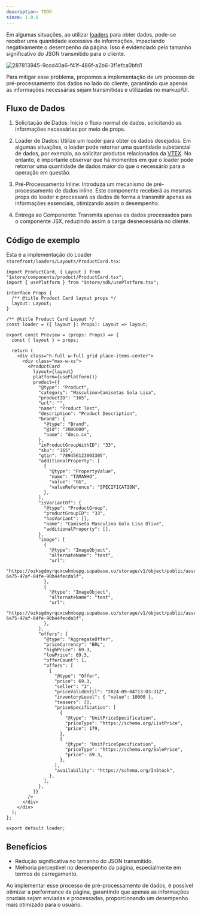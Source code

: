 ```yaml
---
description: TODO
since: 1.0.0
---
```


Em algumas situações, ao utilizar [loaders](http://localhost:8000/docs/pt/concepts/loader) para obter dados, pode-se receber uma quantidade excessiva de informações, impactando negativamente o desempenho da página. Isso é evidenciado pelo tamanho significativo do JSON transmitido para o cliente.

![287813945-9ccd40a6-f41f-486f-a2b6-3f1efca0bfd1](https://github.com/deco-sites/starting/assets/76822093/bff19a56-bc1d-475b-b25d-f45fd1af713a)


Para mitigar esse problema, propomos a implementação de um processo de pré-processamento dos dados no lado do cliente, garantindo que apenas as informações necessárias sejam transmitidas e utilizadas no markup/UI.

## Fluxo de Dados

1. Solicitação de Dados: Inicie o fluxo normal de dados, solicitando as informações necessárias por meio de props.

2. Loader de Dados: Utilize um loader para obter os dados desejados. Em algumas situações, o loader pode retornar uma quantidade substancial de dados, por exemplo, ao solicitar produtos relacionados da [VTEX](https://www.deco.cx/docs/pt/composable-apis/vtex). No entanto, é importante observar que há momentos em que o loader pode retornar uma quantidade de dados maior do que o necessário para a operação em questão.

3. Pré-Processamento Inline: Introduza um mecanismo de pré-processamento de dados inline. Este componente receberá as mesmas props do loader e processará os dados de forma a transmitir apenas as informações essenciais, otimizando assim o desempenho.

4. Entrega ao Componente: Transmita apenas os dados processados para o componente JSX, reduzindo assim a carga desnecessária no cliente.

## Código de exemplo

Esta é a implementação do Loader `storefront/loaders/Layouts/ProductCard.tsx`:

```tsx
import ProductCard, { Layout } from "$store/components/product/ProductCard.tsx";
import { usePlatform } from "$store/sdk/usePlatform.tsx";

interface Props {
  /** @title Product Card layout props */
  layout: Layout;
}

/** @title Product Card Layout */
const loader = ({ layout }: Props): Layout => layout;

export const Preview = (props: Props) => {
  const { layout } = props;

  return (
    <div class="h-full w-full grid place-items-center">
      <div class="max-w-xs">
        <ProductCard
          layout={layout}
          platform={usePlatform()}
          product={{
            "@type": "Product",
            "category": "Masculino>Camisetas Gola Lisa",
            "productID": "165",
            "url": "",
            "name": "Product Test",
            "description": "Product Description",
            "brand": {
              "@type": "Brand",
              "@id": "2000000",
              "name": "deco.cx",
            },
            "inProductGroupWithID": "33",
            "sku": "165",
            "gtin": "789456123003305",
            "additionalProperty": [
              {
                "@type": "PropertyValue",
                "name": "TAMANHO",
                "value": "GG",
                "valueReference": "SPECIFICATION",
              },
            ],
            "isVariantOf": {
              "@type": "ProductGroup",
              "productGroupID": "33",
              "hasVariant": [],
              "name": "Camiseta Masculina Gola Lisa Olive",
              "additionalProperty": [],
            },
            "image": [
              {
                "@type": "ImageObject",
                "alternateName": "test",
                "url":
                  "https://ozksgdmyrqcxcwhnbepg.supabase.co/storage/v1/object/public/assets/2291/b9e0a819-6a75-47af-84fe-90b44fecda5f",
              },
              {
                "@type": "ImageObject",
                "alternateName": "test",
                "url":
                  "https://ozksgdmyrqcxcwhnbepg.supabase.co/storage/v1/object/public/assets/2291/b9e0a819-6a75-47af-84fe-90b44fecda5f",
              },
            ],
            "offers": {
              "@type": "AggregateOffer",
              "priceCurrency": "BRL",
              "highPrice": 69.3,
              "lowPrice": 69.3,
              "offerCount": 1,
              "offers": [
                {
                  "@type": "Offer",
                  "price": 69.3,
                  "seller": "1",
                  "priceValidUntil": "2024-09-04T13:03:31Z",
                  "inventoryLevel": { "value": 10000 },
                  "teasers": [],
                  "priceSpecification": [
                    {
                      "@type": "UnitPriceSpecification",
                      "priceType": "https://schema.org/ListPrice",
                      "price": 179,
                    },
                    {
                      "@type": "UnitPriceSpecification",
                      "priceType": "https://schema.org/SalePrice",
                      "price": 69.3,
                    },
                  ],
                  "availability": "https://schema.org/InStock",
                },
              ],
            },
          }}
        />
      </div>
    </div>
  );
};

export default loader;
```

## Benefícios
- Redução significativa no tamanho do JSON transmitido.
- Melhoria perceptível no desempenho da página, especialmente em termos de carregamento.

Ao implementar esse processo de pré-processamento de dados, é possível otimizar a performance da página, garantindo que apenas as informações cruciais sejam enviadas e processadas, proporcionando um desempenho mais otimizado para o usuário.
